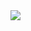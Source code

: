 <a href="e">
  <img align="center" src="https://github-readme-stats.vercel.app/api/top-langs/?username=swiftzerr&layout=compact" />
</a>
